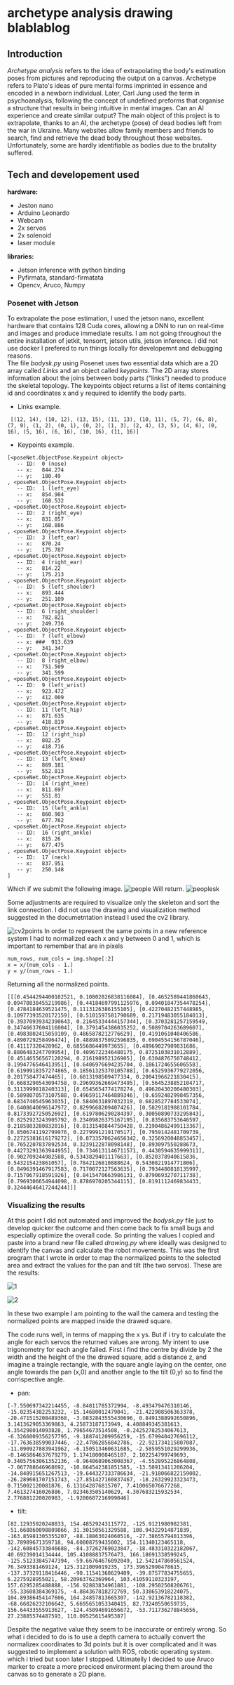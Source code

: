 # archetype analysis drawing blablablog

## Introduction
*Archetype analysis* refers to the idea of extrapolating the body's estimation poses from pictures and reproducing the output on a canvas. 
Archetype refers to Plato's ideas of pure mental forms imprinted in essence and encoded in a newborn individual. Later, Carl Jung used the term in
psychoanalysis, following the concept of undefined preforms that organise a structure that results in being intuitive in mental images. 
Can an AI experience and create similar output?
The main object of this project is to extrapolate, thanks to an AI, the archetype (pose) of dead bodies left from the war in Ukraine. Many websites allow
family members and friends to search, find and retrieve the dead body throughout those websites. Unfortunately, some are hardly identifiable as bodies due
to the brutality suffered. 

## Tech and developement used
**hardware:**
* Jeston nano
* Arduino Leonardo
* Webcam
* 2x servos 
* 2x solenoid
* laser module

**libraries:**
* Jetson inference with python binding  
* Pyfirmata, standard-firmatata 
* Opencv, Aruco, Numpy
 
### Posenet with Jetson 
To extrapolate the pose estimation, I used the jetson nano, excellent hardware that contains 128 Cuda cores, allowing a DNN to run on real-time and images and produce immediate results. I am not going throughout the entire installation of jetkit, tensorrt, jetson utils, jetson inference. I did not use docker I prefered to run things locally for developemnt and debugging reasons.    
The file *bodysk.py* using Posenet uses two essential data which are a 2D array called *Links* and an object called *keypoints*. The 2D array stores information about the joins between body
parts ("links") needed to produce the skeletal topology. The keypoints object returns a list of items containing id and coordinates x and y required to
identify the body parts.
- Links example.
```
 [(12, 14), (10, 12), (13, 15), (11, 13), (10, 11), (5, 7), (6, 8), (7, 9), (1, 2), (0, 1), (0, 2), (1, 3), (2, 4), (3, 5), (4, 6), (0, 16), (5, 16), (6, 16), (10, 16), (11, 16)]
```
- Keypoints example.
```
[<poseNet.ObjectPose.Keypoint object>
   -- ID:  0 (nose)
   -- x:   844.274
   -- y:   180.49
, <poseNet.ObjectPose.Keypoint object>
   -- ID:  1 (left_eye)
   -- x:   854.904
   -- y:   168.532
, <poseNet.ObjectPose.Keypoint object>
   -- ID:  2 (right_eye)
   -- x:   831.857
   -- y:   168.886
, <poseNet.ObjectPose.Keypoint object>
   -- ID:  3 (left_ear)
   -- x:   870.24
   -- y:   175.787
, <poseNet.ObjectPose.Keypoint object>
   -- ID:  4 (right_ear)
   -- x:   814.22
   -- y:   175.213
, <poseNet.ObjectPose.Keypoint object>
   -- ID:  5 (left_shoulder)
   -- x:   893.444
   -- y:   251.109
, <poseNet.ObjectPose.Keypoint object>
   -- ID:  6 (right_shoulder)
   -- x:   782.821
   -- y:   249.736
, <poseNet.ObjectPose.Keypoint object>
   -- ID:  7 (left_elbow)
   -- x: ###  913.639
   -- y:   341.347
, <poseNet.ObjectPose.Keypoint object>
   -- ID:  8 (right_elbow)
   -- x:   751.509
   -- y:   341.599
, <poseNet.ObjectPose.Keypoint object>
   -- ID:  9 (left_wrist)
   -- x:   923.472
   -- y:   412.009
, <poseNet.ObjectPose.Keypoint object>
   -- ID:  11 (left_hip)
   -- x:   871.635
   -- y:   418.819
, <poseNet.ObjectPose.Keypoint object>
   -- ID:  12 (right_hip)
   -- x:   802.25
   -- y:   418.716
, <poseNet.ObjectPose.Keypoint object>
   -- ID:  13 (left_knee)
   -- x:   869.181
   -- y:   552.813
, <poseNet.ObjectPose.Keypoint object>
   -- ID:  14 (right_knee)
   -- x:   811.697
   -- y:   551.81
, <poseNet.ObjectPose.Keypoint object>
   -- ID:  15 (left_ankle)
   -- x:   860.903
   -- y:   677.762
, <poseNet.ObjectPose.Keypoint object>
   -- ID:  16 (right_ankle)
   -- x:   815.26
   -- y:   677.475
, <poseNet.ObjectPose.Keypoint object>
   -- ID:  17 (neck)
   -- x:   837.951
   -- y:   250.148
]
```
Which if we submit the following image. 
![people](https://user-images.githubusercontent.com/43594252/168493114-bbfa7405-9f10-434f-aa00-e962a87824cc.jpg)
Will return.
![peoplesk](https://user-images.githubusercontent.com/43594252/168493115-332d49c4-37aa-4825-a100-0e3c8bb1d9ad.jpg)

Some adjustments are required to visualize only the skeleton and sort the link connection. I did not use the drawing and visualization method suggested in the documetntation instead I used the cv2 library.

![cv2points](https://user-images.githubusercontent.com/43594252/168493245-95f784be-c7ed-4f66-a640-c63eb346ed91.png)
In order to represent the same points in a new reference system I had to normalized each x and y between 0 and 1, which is important to remember that are in pixels

```
num_rows, num_cols = img.shape[:2]
x = x/(num_cols - 1.)
y = y/(num_rows - 1.)
```
Returning all the normalized points.  

```
[[[0.4544294400182521, 0.10802826838116084], [0.4652589441860643, 0.09470838455219986], [0.44184697991125976, 0.09401847354478254], [0.4784184639521475, 0.1113126386155105], [0.42270482157448985, 0.10977393520172159], [0.5101597581790689, 0.21719483055184013], [0.39370939342390643, 0.21645334444157344], [0.3703281257159549, 0.34746637604116004], [0.3791454386035252, 0.5089704263689607], [0.4983802415059109, 0.4865878212776629], [0.4191061040406586, 0.4890729258496474], [0.48898375092596835, 0.6904554156787046], [0.41117320428962, 0.6855686449973655], [0.48969027909831686, 0.8806483247709954], [0.4096722346480175, 0.8725103831012889], [0.45146556567120294, 0.216198952126905], [0.6304876750748412, 0.1994776546413951], [0.6406976694235704, 0.1861724655606558], [0.6199918357274865, 0.18561325370105788], [0.6525936779272056, 0.201758477474465], [0.6013198509477334, 0.20041966221830415], [0.6683290543094758, 0.29699362669473495], [0.5645238852104717, 0.3113999818240313], [0.6545654774178274, 0.49620430200480303], [0.5898070573107588, 0.49659117464889346], [0.6592482998457356, 0.6834740545963035], [0.5840631897032319, 0.6828527784533074], [0.6408640096147972, 0.8299668209407426], [0.5829181988101784, 0.8173392725052692], [0.6197806290284397, 0.30050890733295843], [0.8252923243905792, 0.23409826375167195], [0.835683753646597, 0.2185883280832016], [0.8131540844750428, 0.21904862499113367], [0.8506741192799976, 0.2279991219170517], [0.7959142481709739, 0.22725381616179272], [0.8733570624656342, 0.3256920048853457], [0.7652207837892534, 0.3239122878098148], [0.893097550288673, 0.44273291363944955], [0.7346131146711571, 0.4430594635999311], [0.902709244982588, 0.5343829401117663], [0.8520378940615836, 0.543215423861057], [0.7842126810888624, 0.5430821914771806], [0.8496391467917583, 0.7170072127563635], [0.7934480818135997, 0.7157067918591926], [0.8415470663986131, 0.8790693270711738], [0.7969306654944098, 0.8786970205344115], [0.8191112469834433, 0.32444646417244244]]]
```
### Visualizing the results
At this point I did not automated and improved the *bodysk.py* file just to develop quicker the outcome and then come back to fix small bugs and especially optimize the overall code. 
So printing the values I copied and paste into a brand new file called *drawing.py* where ideally was designed to identify the canvas and calculate the robot movements. This was the first program that I wrote in order to map the normalized points to the selected area and extract the values for the pan and tilt (the two servos). These are the results:

![1](https://user-images.githubusercontent.com/43594252/168495220-4bdc8d39-4aae-4753-b47b-2a5d2b3d326b.png)

![2](https://user-images.githubusercontent.com/43594252/168495223-c5d4e3ae-a207-4cc2-89d1-0f86569a9ee7.png)

In these two example I am pointing to the wall the camera and testing the normalized points are mapped inside the drawed square. 

The code runs well, in terms of mapping the x ys. But if i try to calculate the angle for each servos the returned values are wrong. My intent to use trigonometry for each angle failed. First i find the centre by divide by 2 the width and the height of the the drawed square, add a distance z, and imagine a traingle rectangle, with the square angle laying on the center, one angle towards the pan (x,0) and another angle to the tilt (0,y) so to find the corrispective angle. 

* pan:
```
[-7.550697342214455, -8.84811785372994, -8.493479476310146, -15.02354382253232, -15.14680012479041, -21.422908506363378, -20.471515208489368, -3.0832843555430696, 0.8491388992650896, 3.1413629053369863, 4.25873187173949, 4.408849345381613, 4.354298014093828, 1.79654673514508, -0.24252782534067613, -6.3266009356257795, -9.188741209956259, -15.679940427696112, -17.763638599037446, -22.47862856842786, -22.921734115807087, -11.090927883941962, -6.150513460631685, -2.5859551029299936, -0.1465864637679279, 1.174180008465187, 2.102254799749693, 0.34057563061352136, -0.9640689063008367, -4.552895226864808, -7.067788646968692, -10.864542381851585, -13.50913411206204, -14.848915651267513, -19.644327333786634, -21.918066822159002, -26.289601707151743, -27.851427160837467, -18.26329923323473, 0.715002120081876, 6.131642876815707, 7.410065076677268, 7.461327416026886, 7.023463505140629, 4.307683215932534, 2.776881220020983, -1.9200607216999046]
```
* tilt:
```
[82.12935920248833, 154.48529243115772, -125.9121980982381, -51.668860098809866, 31.30150561329588, 108.94322914871839, -163.85981305355207, -88.18863024060516, -27.38655794013396, 32.78989671359718, 94.60808759435002, 154.11340123465118, -142.60845733846688, -84.37262769023847, -18.483310322182067, 40.69239014134444, 105.41088837576473, 166.18691338599245, -125.51233845747394, -59.66764676092049, 12.542147860561524, 76.3493381469124, 125.3121009019235, 173.39652990478615, -137.37329118416446, -90.11541368629409, -39.87577834755655, 6.2275928955021, 58.20963762369964, 103.41059110323197, 157.6295285488888, -156.92883834961881, -108.29502508206761, -55.33608384369175, -4.884367818272769, 50.338653918224075, 104.89386454147606, 164.24857813665307, -142.92136782118382, -68.66826232106642, 5.6695651053340415, 82.73240550659735, 156.64433555913627, -124.45094691656672, -53.711736278845656, 27.23885574487593, 110.09525615495387]
```
Despite the negative value they seem to be inaccurate or entirely wrong. 
So what i decided to do is to use a depth camera to actually convert the normalizex coordinates to 3d points but it is over complicated and it was suggested to implement a solution with ROS, robotic operating system. which i tried but soon later I stopped. 
Ultimatelly I decided to use Aruco marker to create a more preciced envirorment placing them around the canvas so to generate a 2D  plane.
